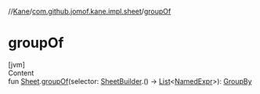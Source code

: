 //[Kane](../index.md)/[com.github.jomof.kane.impl.sheet](index.md)/[groupOf](group-of.md)



# groupOf  
[jvm]  
Content  
fun [Sheet](-sheet/index.md).[groupOf](group-of.md)(selector: [SheetBuilder](-sheet-builder/index.md).() -> [List](https://kotlinlang.org/api/latest/jvm/stdlib/kotlin.collections/-list/index.html)<[NamedExpr](../com.github.jomof.kane.impl/-named-expr/index.md)>): [GroupBy](-group-by/index.md)  



